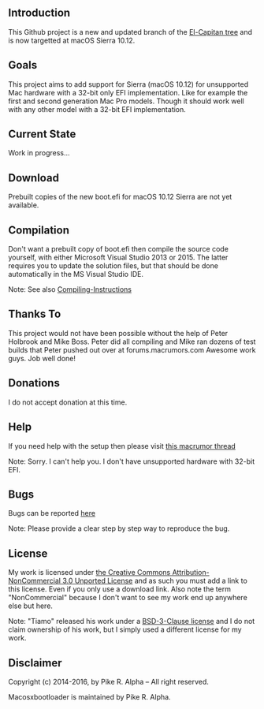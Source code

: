 Introduction
------------

This Github project is a new and updated branch of the [El-Capitan tree](https://github.com/Piker-Alpha/macosxbootloader/tree/El-Capitan) and is now targetted at macOS Sierra 10.12.


Goals
-----

This project aims to add support for Sierra (macOS 10.12) for unsupported Mac hardware with a 32-bit only EFI implementation. Like for example the first and second generation Mac Pro models. Though it should work well with any other model with a 32-bit EFI implementation.


Current State
-------------

Work in progress...


Download
--------

Prebuilt copies of the new boot.efi for macOS 10.12 Sierra are not yet available.


Compilation
-----------

Don't want a prebuilt copy of boot.efi then compile the source code yourself, with either Microsoft Visual Studio 2013 or 2015. The latter requires you to update the solution files, but that should be done automatically in the MS Visual Studio IDE.

Note: See also [Compiling-Instructions](https://github.com/Piker-Alpha/macosxbootloader/wiki/Compiling-Instructions)


Thanks To
---------

This project would not have been possible without the help of Peter Holbrook and Mike Boss. Peter did all compiling and Mike ran dozens of test builds that Peter pushed out over at forums.macrumors.com Awesome work guys. Job well done!


Donations
---------

I do not accept donation at this time.


Help
----

If you need help with the setup then please visit [this macrumor thread](http://forums.macrumors.com/threads/2006-2007-mac-pro-1-1-2-1-and-os-x-el-capitan.1890435/)

Note: Sorry. I can't help you. I don't have unsupported hardware with 32-bit EFI.


Bugs
----

Bugs can be reported [here](https://github.com/Piker-Alpha/macosxbootloader/issues)

Note: Please provide a clear step by step way to reproduce the bug.


License
-------

My work is licensed under [the Creative Commons Attribution-NonCommercial 3.0 Unported License](http://creativecommons.org/licenses/by-nc/3.0/) and as such you must add a link to this license. Even if you only use a download link. Also note the term "NonCommercial" because I don't want to see my work end up anywhere else but here.

Note: "Tiamo" released his work under a [BSD-3-Clause license](http://opensource.org/licenses/BSD-3-Clause) and I do not claim ownership of his work, but I simply used a different license for my work.


Disclaimer
----------

Copyright (c) 2014-2016, by Pike R. Alpha – All right reserved.

Macosxbootloader is maintained by Pike R. Alpha.
